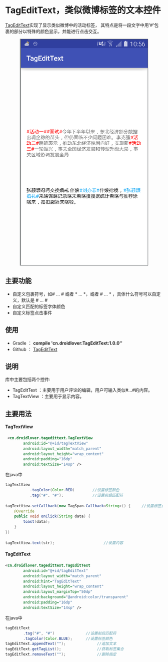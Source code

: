 # TagEditText，类似微博标签的文本控件

[TagEditText](https://github.com/limedroid/TagEditText)实现了显示类似微博中的活动标签， 其特点是将一段文字中用'#'包裹的部分以特殊的颜色显示，并能进行点击交互。

<p align="center">
  <img src="/art/tagedittext.png" alt="TagEditText" />
</p>

## 主要功能

* 自定义包裹符号，如# ... # 或者 * ... *，或者 # ... * ，具体什么符号可以自定义，默认是 # ... #
* 自定义匹配的标签字体颜色
* 自定义标签点击事件

## 使用

* Gradle ： **compile 'cn.droidlover:TagEditText:1.0.0''**
* Github ： [TagEditText](https://github.com/limedroid/TagEditText)

## 说明
库中主要包括两个控件:
* TagEditText ：主要用于用户评论的编辑，用户可输入类似#...#的内容。
* TagTextView ：主要用于显示内容。

## 主要用法

#### TagTextView

```xml
 <cn.droidlover.tagedittext.TagTextView
        android:id="@+id/tagTextView"
        android:layout_width="match_parent"
        android:layout_height="wrap_content"
        android:padding="16dp"
        android:textSize="14sp" />
```
在java中
```java
tagTextView
           .tagColor(Color.RED)        //设置标签颜色
           .tag("#", "#");             //设置前后匹配符

tagTextView.setCallback(new TagSpan.Callback<String>() {     //设置标签点击事件
    @Override
    public void onClick(String data) {
        toast(data);
    }
})

tagTextView.text(str);                      //设置内容
```

#### TagEditText

```xml
<cn.droidlover.tagedittext.TagEditText
        android:id="@+id/tagEditText"
        android:layout_width="match_parent"
        android:hint="TagEditText"
        android:layout_height="wrap_content"
        android:layout_marginTop="50dp"
        android:background="@android:color/transparent"
        android:padding="16dp"
        android:textSize="14sp" />
```

在java中

```java
tagEditText
        .tag("#", "#")              //设置前后匹配符
        .tagColor(Color.BLUE);      //设置标签颜色
tagEditText.appendText("");              //追加文本
tagEditText.getTagList();                //获取标签集合
tagEditText.removeText("");              //删除指定
```









